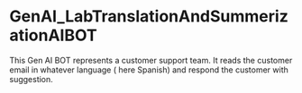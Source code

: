# GenAI_LabTranslationAndSummerizationAIBOT
This Gen AI BOT represents a customer support team. It reads the customer email in whatever language ( here Spanish)  and respond the customer with suggestion.
